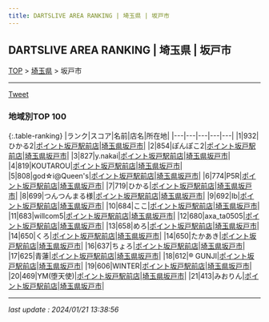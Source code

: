 ```yaml
---
title: DARTSLIVE AREA RANKING | 埼玉県 | 坂戸市
---
```

## DARTSLIVE AREA RANKING | 埼玉県 | 坂戸市

[TOP](/darts/rank/) > [埼玉県](/darts/rank/埼玉県/) > 坂戸市

___

<a href="https://twitter.com/share?ref_src=twsrc%5Etfw" data-text="DARTSLIVE AREA RANKING | 埼玉県坂戸市" class="twitter-share-button" data-via="DARTSLIVE" data-hashtags="DARTSLIVE" data-related="DARTSLIVE" data-show-count="false">Tweet</a>

### 地域別TOP 100

{:.table-ranking}
|ランク|スコア|名前|店名|所在地|
|---|---|---|---|---|
|1|932|ひかる2|<a href="https://search.dartslive.com/jp/shop/4b3d1df5a51614aa0d9b047a20a7ba1e">ポイント坂戸駅前店</a>|<a href="/darts/rank/埼玉県/坂戸市">埼玉県坂戸市</a>|
|2|854|ぽんぽこ2|<a href="https://search.dartslive.com/jp/shop/4b3d1df5a51614aa0d9b047a20a7ba1e">ポイント坂戸駅前店</a>|<a href="/darts/rank/埼玉県/坂戸市">埼玉県坂戸市</a>|
|3|827|y.nakai|<a href="https://search.dartslive.com/jp/shop/4b3d1df5a51614aa0d9b047a20a7ba1e">ポイント坂戸駅前店</a>|<a href="/darts/rank/埼玉県/坂戸市">埼玉県坂戸市</a>|
|4|819|KOUTAROU|<a href="https://search.dartslive.com/jp/shop/4b3d1df5a51614aa0d9b047a20a7ba1e">ポイント坂戸駅前店</a>|<a href="/darts/rank/埼玉県/坂戸市">埼玉県坂戸市</a>|
|5|808|god☆i@Queen&#x27;s|<a href="https://search.dartslive.com/jp/shop/4b3d1df5a51614aa0d9b047a20a7ba1e">ポイント坂戸駅前店</a>|<a href="/darts/rank/埼玉県/坂戸市">埼玉県坂戸市</a>|
|6|774|P5R|<a href="https://search.dartslive.com/jp/shop/4b3d1df5a51614aa0d9b047a20a7ba1e">ポイント坂戸駅前店</a>|<a href="/darts/rank/埼玉県/坂戸市">埼玉県坂戸市</a>|
|7|719|ひかる|<a href="https://search.dartslive.com/jp/shop/4b3d1df5a51614aa0d9b047a20a7ba1e">ポイント坂戸駅前店</a>|<a href="/darts/rank/埼玉県/坂戸市">埼玉県坂戸市</a>|
|8|699|つんつんまる様|<a href="https://search.dartslive.com/jp/shop/4b3d1df5a51614aa0d9b047a20a7ba1e">ポイント坂戸駅前店</a>|<a href="/darts/rank/埼玉県/坂戸市">埼玉県坂戸市</a>|
|9|692|Ib|<a href="https://search.dartslive.com/jp/shop/4b3d1df5a51614aa0d9b047a20a7ba1e">ポイント坂戸駅前店</a>|<a href="/darts/rank/埼玉県/坂戸市">埼玉県坂戸市</a>|
|10|684|ここ|<a href="https://search.dartslive.com/jp/shop/4b3d1df5a51614aa0d9b047a20a7ba1e">ポイント坂戸駅前店</a>|<a href="/darts/rank/埼玉県/坂戸市">埼玉県坂戸市</a>|
|11|683|willcom5|<a href="https://search.dartslive.com/jp/shop/4b3d1df5a51614aa0d9b047a20a7ba1e">ポイント坂戸駅前店</a>|<a href="/darts/rank/埼玉県/坂戸市">埼玉県坂戸市</a>|
|12|680|axa_ta0505|<a href="https://search.dartslive.com/jp/shop/4b3d1df5a51614aa0d9b047a20a7ba1e">ポイント坂戸駅前店</a>|<a href="/darts/rank/埼玉県/坂戸市">埼玉県坂戸市</a>|
|13|658|めろ|<a href="https://search.dartslive.com/jp/shop/4b3d1df5a51614aa0d9b047a20a7ba1e">ポイント坂戸駅前店</a>|<a href="/darts/rank/埼玉県/坂戸市">埼玉県坂戸市</a>|
|14|650|くろ|<a href="https://search.dartslive.com/jp/shop/4b3d1df5a51614aa0d9b047a20a7ba1e">ポイント坂戸駅前店</a>|<a href="/darts/rank/埼玉県/坂戸市">埼玉県坂戸市</a>|
|14|650|たかあき|<a href="https://search.dartslive.com/jp/shop/4b3d1df5a51614aa0d9b047a20a7ba1e">ポイント坂戸駅前店</a>|<a href="/darts/rank/埼玉県/坂戸市">埼玉県坂戸市</a>|
|16|637|ちょろ|<a href="https://search.dartslive.com/jp/shop/4b3d1df5a51614aa0d9b047a20a7ba1e">ポイント坂戸駅前店</a>|<a href="/darts/rank/埼玉県/坂戸市">埼玉県坂戸市</a>|
|17|625|青蓮|<a href="https://search.dartslive.com/jp/shop/4b3d1df5a51614aa0d9b047a20a7ba1e">ポイント坂戸駅前店</a>|<a href="/darts/rank/埼玉県/坂戸市">埼玉県坂戸市</a>|
|18|612|®️ GUNJI|<a href="https://search.dartslive.com/jp/shop/4b3d1df5a51614aa0d9b047a20a7ba1e">ポイント坂戸駅前店</a>|<a href="/darts/rank/埼玉県/坂戸市">埼玉県坂戸市</a>|
|19|606|WINTER|<a href="https://search.dartslive.com/jp/shop/4b3d1df5a51614aa0d9b047a20a7ba1e">ポイント坂戸駅前店</a>|<a href="/darts/rank/埼玉県/坂戸市">埼玉県坂戸市</a>|
|20|469|YM(堕天使)|<a href="https://search.dartslive.com/jp/shop/4b3d1df5a51614aa0d9b047a20a7ba1e">ポイント坂戸駅前店</a>|<a href="/darts/rank/埼玉県/坂戸市">埼玉県坂戸市</a>|
|21|413|みおりん|<a href="https://search.dartslive.com/jp/shop/4b3d1df5a51614aa0d9b047a20a7ba1e">ポイント坂戸駅前店</a>|<a href="/darts/rank/埼玉県/坂戸市">埼玉県坂戸市</a>|



___

_last update : 2024/01/21 13:38:56_


<script src="https://cdnjs.cloudflare.com/ajax/libs/jquery/3.6.1/jquery.min.js" integrity="sha512-aVKKRRi/Q/YV+4mjoKBsE4x3H+BkegoM/em46NNlCqNTmUYADjBbeNefNxYV7giUp0VxICtqdrbqU7iVaeZNXA==" crossorigin="anonymous" referrerpolicy="no-referrer"></script>
<script src="https://cdnjs.cloudflare.com/ajax/libs/jquery.tablesorter/2.31.3/js/jquery.tablesorter.min.js" integrity="sha512-qzgd5cYSZcosqpzpn7zF2ZId8f/8CHmFKZ8j7mU4OUXTNRd5g+ZHBPsgKEwoqxCtdQvExE5LprwwPAgoicguNg==" crossorigin="anonymous" referrerpolicy="no-referrer"></script>
<link rel="stylesheet" href="https://cdnjs.cloudflare.com/ajax/libs/jquery.tablesorter/2.31.3/css/theme.default.min.css" integrity="sha512-wghhOJkjQX0Lh3NSWvNKeZ0ZpNn+SPVXX1Qyc9OCaogADktxrBiBdKGDoqVUOyhStvMBmJQ8ZdMHiR3wuEq8+w==" crossorigin="anonymous" referrerpolicy="no-referrer" />
<script>
$(function() {
    $(".table-ranking").tablesorter({sortList:[[0, 0]]});
});
</script>

<script async src="https://platform.twitter.com/widgets.js" charset="utf-8"></script>